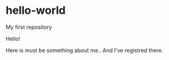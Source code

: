 # hello-world
My first repository

Hello!

Here is must be something about me..
And I've registred there.
